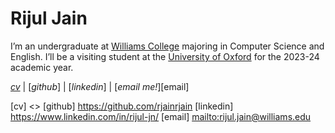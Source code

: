 # Rijul Jain

I’m an undergraduate at [Williams College](https://www.williams.edu/) majoring in Computer Science and English. I’ll be a visiting student at the [University of Oxford](https://www.exeter.ox.ac.uk/) for the 2023-24 academic year.




[_cv_]() | [_github_] | [_linkedin_] | [_email me!_][email]


[cv] <>
[github] <https://github.com/rjainrjain>
[linkedin] <https://www.linkedin.com/in/rijul-jn/>
[email] <mailto:rijul.jain@williams.edu>
